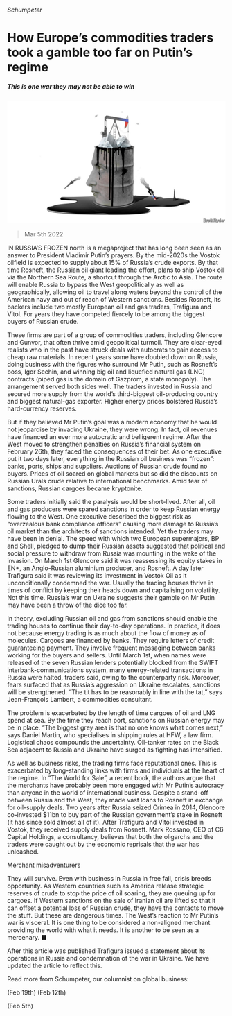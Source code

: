 ###### Schumpeter

# How Europe’s commodities traders took a gamble too far on Putin’s regime 

##### This is one war they may not be able to win 

![image](images/20220305_wbd001.jpg) 

> Mar 5th 2022 

IN RUSSIA’S FROZEN north is a megaproject that has long been seen as an answer to President Vladimir Putin’s prayers. By the mid-2020s the Vostok oilfield is expected to supply about 15% of Russia’s crude exports. By that time Rosneft, the Russian oil giant leading the effort, plans to ship Vostok oil via the Northern Sea Route, a shortcut through the Arctic to Asia. The route will enable Russia to bypass the West geopolitically as well as geographically, allowing oil to travel along waters beyond the control of the American navy and out of reach of Western sanctions. Besides Rosneft, its backers include two mostly European oil and gas traders, Trafigura and Vitol. For years they have competed fiercely to be among the biggest buyers of Russian crude.

These firms are part of a group of commodities traders, including Glencore and Gunvor, that often thrive amid geopolitical turmoil. They are clear-eyed realists who in the past have struck deals with autocrats to gain access to cheap raw materials. In recent years some have doubled down on Russia, doing business with the figures who surround Mr Putin, such as Rosneft’s boss, Igor Sechin, and winning big oil and liquefied natural gas (LNG) contracts (piped gas is the domain of Gazprom, a state monopoly). The arrangement served both sides well. The traders invested in Russia and secured more supply from the world’s third-biggest oil-producing country and biggest natural-gas exporter. Higher energy prices bolstered Russia’s hard-currency reserves.


But if they believed Mr Putin’s goal was a modern economy that he would not jeopardise by invading Ukraine, they were wrong. In fact, oil revenues have financed an ever more autocratic and belligerent regime. After the West moved to strengthen penalties on Russia’s financial system on February 26th, they faced the consequences of their bet. As one executive put it two days later, everything in the Russian oil business was “frozen”: banks, ports, ships and suppliers. Auctions of Russian crude found no buyers. Prices of oil soared on global markets but so did the discounts on Russian Urals crude relative to international benchmarks. Amid fear of sanctions, Russian cargoes became kryptonite.

Some traders initially said the paralysis would be short-lived. After all, oil and gas producers were spared sanctions in order to keep Russian energy flowing to the West. One executive described the biggest risk as “overzealous bank compliance officers” causing more damage to Russia’s oil market than the architects of sanctions intended. Yet the traders may have been in denial. The speed with which two European supermajors, BP and Shell, pledged to dump their Russian assets suggested that political and social pressure to withdraw from Russia was mounting in the wake of the invasion. On March 1st Glencore said it was reassessing its equity stakes in EN+, an Anglo-Russian aluminium producer, and Rosneft. A day later Trafigura said it was reviewing its investment in Vostok Oil as it unconditionally condemned the war. Usually the trading houses thrive in times of conflict by keeping their heads down and capitalising on volatility. Not this time. Russia’s war on Ukraine suggests their gamble on Mr Putin may have been a throw of the dice too far.

In theory, excluding Russian oil and gas from sanctions should enable the trading houses to continue their day-to-day operations. In practice, it does not because energy trading is as much about the flow of money as of molecules. Cargoes are financed by banks. They require letters of credit guaranteeing payment. They involve frequent messaging between banks working for the buyers and sellers. Until March 1st, when names were released of the seven Russian lenders potentially blocked from the SWIFT interbank-communications system, many energy-related transactions in Russia were halted, traders said, owing to the counterparty risk. Moreover, fears surfaced that as Russia’s aggression on Ukraine escalates, sanctions will be strengthened. “The tit has to be reasonably in line with the tat,” says Jean-François Lambert, a commodities consultant.

The problem is exacerbated by the length of time cargoes of oil and LNG spend at sea. By the time they reach port, sanctions on Russian energy may be in place. “The biggest grey area is that no one knows what comes next,” says Daniel Martin, who specialises in shipping rules at HFW, a law firm. Logistical chaos compounds the uncertainty. Oil-tanker rates on the Black Sea adjacent to Russia and Ukraine have surged as fighting has intensified.

As well as business risks, the trading firms face reputational ones. This is exacerbated by long-standing links with firms and individuals at the heart of the regime. In “The World for Sale”, a recent book, the authors argue that the merchants have probably been more engaged with Mr Putin’s autocracy than anyone in the world of international business. Despite a stand-off between Russia and the West, they made vast loans to Rosneft in exchange for oil-supply deals. Two years after Russia seized Crimea in 2014, Glencore co-invested $11bn to buy part of the Russian government’s stake in Rosneft (it has since sold almost all of it). After Trafigura and Vitol invested in Vostok, they received supply deals from Rosneft. Mark Rossano, CEO of C6 Capital Holdings, a consultancy, believes that both the oligarchs and the traders were caught out by the economic reprisals that the war has unleashed.

Merchant misadventurers

They will survive. Even with business in Russia in free fall, crisis breeds opportunity. As Western countries such as America release strategic reserves of crude to stop the price of oil soaring, they are queuing up for cargoes. If Western sanctions on the sale of Iranian oil are lifted so that it can offset a potential loss of Russian crude, they have the contacts to move the stuff. But these are dangerous times. The West’s reaction to Mr Putin’s war is visceral. It is one thing to be considered a non-aligned merchant providing the world with what it needs. It is another to be seen as a mercenary. ■

 After this article was published Trafigura issued a statement about its operations in Russia and condemnation of the war in Ukraine. We have updated the article to reflect this.

Read more from Schumpeter, our columnist on global business:

 (Feb 19th) (Feb 12th)

 (Feb 5th)

